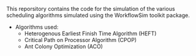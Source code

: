 This reporsitory contains the code for the simulation of the various scheduling algorithms simulated using the WorkflowSim toolkit package.

- Algorithms used:
  - Heterogenous Earliest Finish Time Algorithm (HEFT)
  - Critical Path on Processor Algorithm (CPOP)
  - Ant Colony Optimization (ACO)
